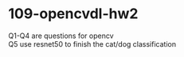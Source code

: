 # 109-opencvdl-hw2
Q1-Q4 are questions for opencv  
Q5 use resnet50 to finish the cat/dog classification
